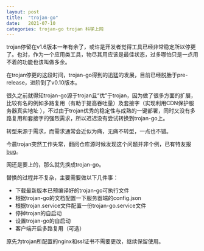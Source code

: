 ```yaml
---
layout: post
title:  "trojan-go"
date:   2021-07-10
categories: trojan-go trojan 科学上网
---
```

trojan停留在v1.6版本一年有余了，或许是开发者觉得工具已经非常稳定所以停更了。也对，作为一个应用类工具，物尽其用应该是最佳状态，过多哪怕只是一点用不着的功能也该叫做多余。

在trojan停更的这段时间，trojan-go得到的迅猛的发展，目前已经脱胎于pre-release，进阶到了v0.10版本。

很久之前就得知trojan-go源于trojan且“优”于trojan，因为做了很多方面的扩展，比较有名的例如多路复用（有助于提高吞吐量）及套接字（实现利用CDN保护服务器真实地址 ），不过由于trojan优秀的稳定性与成熟的一键部署，同时又没有多路复用和套接字的强烈需求，所以迟迟没有尝试转换到trojan-go上。

转型来源于需求，而需求通常会近似为痛，无痛不转型，一点也不错。

今晨trojan突然工作失常，翻阅仓库源时候发现这个问题并非个例，已有特友报[bug](https://github.com/trojan-gfw/trojan/issues/602)。

网还是要上的，那么就先换成trojan-go。

替换的过程并不复杂，主要需要做以下几件事：

- 下载最新版本已预编译好的trojan-go可执行文件
- 根据trojan-go的文档配置一下服务器端的config.json
- 根据trojan.service文件配置一份trojan-go.service文件
- 停掉trojan的自启动
- 设置trojan-go的自启动
- 客户端开启多路复用（可选）

原先为trojan所配置的nginx和ssl证书不需要更改，继续保留使用。
